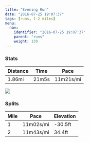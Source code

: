 ```yaml
---
title: "Evening Run"
date: "2016-07-25 19:07:37"
tags: [runs, 1-2 miles]
menu:
  nav:
    identifier: "2016-07-25 19:07:37"
    parent: "runs"
    weight: 130
---
```


### Stats

| Distance | Time | Pace |
|----------|------|------|
|1.86mi|21m5s|11m21s/mi|

<img src='https://maps.googleapis.com/maps/api/staticmap?maptype=roadmap&path=enc:ugkeIhfvLw@`HVjh@jBl@u@hC`GzVzIjOcLmRuEeUhAuD_BsAn@oBe@so@v@_UmCuJ&key=AIzaSyAfqMeaZ1CCJFGP5cWud__oZnT_Pybg-1M&size=800x800&markers=color:yellow|label:S|53.47467,-2.24885&markers=color:green|label:F|53.47519000000001,-2.24256'>

### Splits

| Mile | Pace | Elevation |
|------|------|-----------|
|1|11m02s/mi|-30.5ft|
|2|11m43s/mi|34.4ft|
